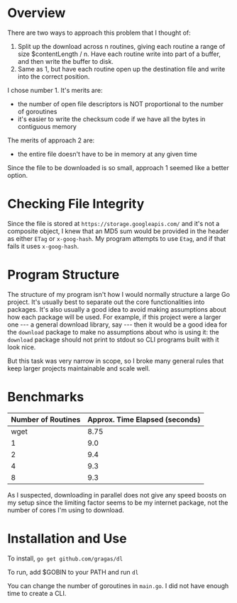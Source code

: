 # Overview

There are two ways to approach this problem that I thought of:

1. Split up the download across n routines, giving each routine a range
   of size $contentLength / n. Have each routine write into part of a buffer,
   and then write the buffer to disk.
2. Same as 1, but have each routine open up the destination file and write
   into the correct position.

I chose number 1. It's merits are:

* the number of open file descriptors is NOT proportional to the number of goroutines
* it's easier to write the checksum code if we have all the bytes in contiguous memory

The merits of approach 2 are:

* the entire file doesn't have to be in memory at any given time

Since the file to be downloaded is so small, approach 1 seemed like a better option.

# Checking File Integrity

Since the file is stored at `https://storage.googleapis.com/` and it's not
a composite object, I knew that an MD5 sum would be provided in the header
 as either `ETag` or `x-goog-hash`. My program attempts to use `Etag`, and
 if that fails it uses `x-goog-hash`.

# Program Structure

The structure of my program isn't how I would normally structure a large Go project.
It's usually best to separate out the core functionalities into packages.
It's also usually a good idea to avoid making assumptions about how each package
will be used. For example, if this project were a larger one --- a general
download library, say --- then it would be a good idea for the `download` package
to make no assumptions about who is using it: the `download` package should not
print to stdout so CLI programs built with it look nice.

But this task was very narrow in scope, so I broke many general rules that keep
larger projects maintainable and scale well.

# Benchmarks

| Number of Routines | Approx. Time Elapsed (seconds) |
| ----------         |                     ---------- |
| wget               |                           8.75 |
| 1                  |                            9.0 |
| 2                  |                            9.4 |
| 4                  |                            9.3 |
| 8                  |                            9.3 |

As I suspected, downloading in parallel does not give any speed
boosts on my setup since the limiting factor seems to be my internet package,
not the number of cores I'm using to download.

# Installation and Use

To install, `go get github.com/gragas/dl`

To run, add $GOBIN to your PATH and run `dl`

You can change the number of goroutines in `main.go`. I did not have enough
time to create a CLI.
